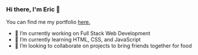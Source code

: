 ### Hi there, I'm Eric 👋

You can find me my portfolio [here.](https://www.ericqyhan.com/)

<!--
**EricqyHan/EricqyHan** is a ✨ _special_ ✨ repository because its `README.md` (this file) appears on your GitHub profile.
-->

- 🔭 I’m currently working on Full Stack Web Development
- 🌱 I’m currently learning HTML, CSS, and JavaScript
- 👯 I’m looking to collaborate on projects to bring friends together for food
